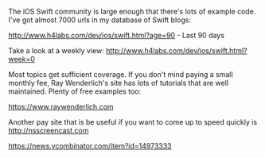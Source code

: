 The iOS Swift community is large enough that there's lots of example code. I've got almost 7000 urls in my database of Swift blogs:

http://www.h4labs.com/dev/ios/swift.html?age=90 - Last 90 days

Take a look at a weekly view: http://www.h4labs.com/dev/ios/swift.html?week=0

Most topics get sufficient coverage. If you don't mind paying a small monthly fee, Ray Wenderlich's site has lots of tutorials that are well maintained. Plenty of free examples too:

https://www.raywenderlich.com

Another pay site that is be useful if you want to come up to speed quickly is http://nsscreencast.com

https://news.ycombinator.com/item?id=14973333

